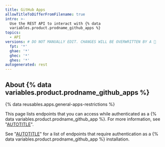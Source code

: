 ```yaml
---
title: GitHub Apps
allowTitleToDifferFromFilename: true
intro: >-
  Use the REST API to interact with {% data
  variables.product.prodname_github_apps %}
topics:
  - API
versions: # DO NOT MANUALLY EDIT. CHANGES WILL BE OVERWRITTEN BY A 🤖
  fpt: '*'
  ghae: '*'
  ghec: '*'
  ghes: '*'
autogenerated: rest
---
```


## About {% data variables.product.prodname_github_apps %}

{% data reusables.apps.general-apps-restrictions %}

This page lists endpoints that you can access while authenticated as a {% data variables.product.prodname_github_app %}. For more information, see "[AUTOTITLE](/apps/creating-github-apps/authenticating-with-a-github-app/authenticating-as-a-github-app)".

See "[AUTOTITLE](/rest/apps#installations)" for a list of endpoints that require authentication as a {% data variables.product.prodname_github_app %} installation.

<!-- Content after this section is automatically generated -->
